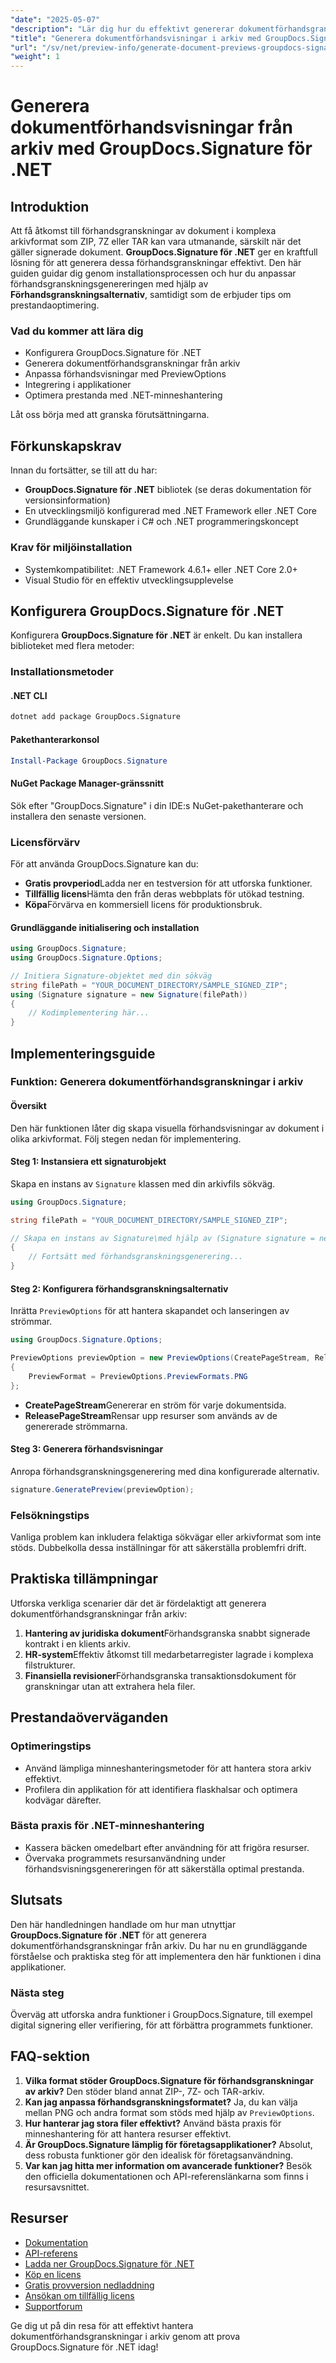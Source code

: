 ```yaml
---
"date": "2025-05-07"
"description": "Lär dig hur du effektivt genererar dokumentförhandsgranskningar från arkiv med GroupDocs.Signature för .NET. Den här guiden behandlar installation, anpassning och prestandaoptimering."
"title": "Generera dokumentförhandsvisningar i arkiv med GroupDocs.Signature för .NET – en komplett guide"
"url": "/sv/net/preview-info/generate-document-previews-groupdocs-signature-net/"
"weight": 1
---
```


# Generera dokumentförhandsvisningar från arkiv med GroupDocs.Signature för .NET

## Introduktion
Att få åtkomst till förhandsgranskningar av dokument i komplexa arkivformat som ZIP, 7Z eller TAR kan vara utmanande, särskilt när det gäller signerade dokument. **GroupDocs.Signature för .NET** ger en kraftfull lösning för att generera dessa förhandsgranskningar effektivt. Den här guiden guidar dig genom installationsprocessen och hur du anpassar förhandsgranskningsgenereringen med hjälp av **Förhandsgranskningsalternativ**, samtidigt som de erbjuder tips om prestandaoptimering.

### Vad du kommer att lära dig
- Konfigurera GroupDocs.Signature för .NET
- Generera dokumentförhandsgranskningar från arkiv
- Anpassa förhandsvisningar med PreviewOptions
- Integrering i applikationer
- Optimera prestanda med .NET-minneshantering

Låt oss börja med att granska förutsättningarna.

## Förkunskapskrav
Innan du fortsätter, se till att du har:

- **GroupDocs.Signature för .NET** bibliotek (se deras dokumentation för versionsinformation)
- En utvecklingsmiljö konfigurerad med .NET Framework eller .NET Core
- Grundläggande kunskaper i C# och .NET programmeringskoncept

### Krav för miljöinstallation
- Systemkompatibilitet: .NET Framework 4.6.1+ eller .NET Core 2.0+
- Visual Studio för en effektiv utvecklingsupplevelse

## Konfigurera GroupDocs.Signature för .NET
Konfigurera **GroupDocs.Signature för .NET** är enkelt. Du kan installera biblioteket med flera metoder:

### Installationsmetoder
#### .NET CLI
```bash
dotnet add package GroupDocs.Signature
```

#### Pakethanterarkonsol
```powershell
Install-Package GroupDocs.Signature
```

#### NuGet Package Manager-gränssnitt
Sök efter "GroupDocs.Signature" i din IDE:s NuGet-pakethanterare och installera den senaste versionen.

### Licensförvärv
För att använda GroupDocs.Signature kan du:
- **Gratis provperiod**Ladda ner en testversion för att utforska funktioner.
- **Tillfällig licens**Hämta den från deras webbplats för utökad testning.
- **Köpa**Förvärva en kommersiell licens för produktionsbruk.

#### Grundläggande initialisering och installation
```csharp
using GroupDocs.Signature;
using GroupDocs.Signature.Options;

// Initiera Signature-objektet med din sökväg
string filePath = "YOUR_DOCUMENT_DIRECTORY/SAMPLE_SIGNED_ZIP";
using (Signature signature = new Signature(filePath))
{
    // Kodimplementering här...
}
```

## Implementeringsguide
### Funktion: Generera dokumentförhandsgranskningar i arkiv
#### Översikt
Den här funktionen låter dig skapa visuella förhandsvisningar av dokument i olika arkivformat. Följ stegen nedan för implementering.

#### Steg 1: Instansiera ett signaturobjekt
Skapa en instans av `Signature` klassen med din arkivfils sökväg.
```csharp
using GroupDocs.Signature;

string filePath = "YOUR_DOCUMENT_DIRECTORY/SAMPLE_SIGNED_ZIP";

// Skapa en instans av Signature\med hjälp av (Signature signature = new Signature(filePath))
{
    // Fortsätt med förhandsgranskningsgenerering...
}
```

#### Steg 2: Konfigurera förhandsgranskningsalternativ
Inrätta `PreviewOptions` för att hantera skapandet och lanseringen av strömmar.
```csharp
using GroupDocs.Signature.Options;

PreviewOptions previewOption = new PreviewOptions(CreatePageStream, ReleasePageStream)
{
    PreviewFormat = PreviewOptions.PreviewFormats.PNG
};
```
- **CreatePageStream**Genererar en ström för varje dokumentsida.
- **ReleasePageStream**Rensar upp resurser som används av de genererade strömmarna.

#### Steg 3: Generera förhandsvisningar
Anropa förhandsgranskningsgenerering med dina konfigurerade alternativ.
```csharp
signature.GeneratePreview(previewOption);
```

### Felsökningstips
Vanliga problem kan inkludera felaktiga sökvägar eller arkivformat som inte stöds. Dubbelkolla dessa inställningar för att säkerställa problemfri drift.

## Praktiska tillämpningar
Utforska verkliga scenarier där det är fördelaktigt att generera dokumentförhandsgranskningar från arkiv:
1. **Hantering av juridiska dokument**Förhandsgranska snabbt signerade kontrakt i en klients arkiv.
2. **HR-system**Effektiv åtkomst till medarbetarregister lagrade i komplexa filstrukturer.
3. **Finansiella revisioner**Förhandsgranska transaktionsdokument för granskningar utan att extrahera hela filer.

## Prestandaöverväganden
### Optimeringstips
- Använd lämpliga minneshanteringsmetoder för att hantera stora arkiv effektivt.
- Profilera din applikation för att identifiera flaskhalsar och optimera kodvägar därefter.

### Bästa praxis för .NET-minneshantering
- Kassera bäcken omedelbart efter användning för att frigöra resurser.
- Övervaka programmets resursanvändning under förhandsvisningsgenereringen för att säkerställa optimal prestanda.

## Slutsats
Den här handledningen handlade om hur man utnyttjar **GroupDocs.Signature för .NET** för att generera dokumentförhandsgranskningar från arkiv. Du har nu en grundläggande förståelse och praktiska steg för att implementera den här funktionen i dina applikationer.

### Nästa steg
Överväg att utforska andra funktioner i GroupDocs.Signature, till exempel digital signering eller verifiering, för att förbättra programmets funktioner.

## FAQ-sektion
1. **Vilka format stöder GroupDocs.Signature för förhandsgranskningar av arkiv?** 
   Den stöder bland annat ZIP-, 7Z- och TAR-arkiv.
2. **Kan jag anpassa förhandsgranskningsformatet?**
   Ja, du kan välja mellan PNG och andra format som stöds med hjälp av `PreviewOptions`.
3. **Hur hanterar jag stora filer effektivt?**
   Använd bästa praxis för minneshantering för att hantera resurser effektivt.
4. **Är GroupDocs.Signature lämplig för företagsapplikationer?**
   Absolut, dess robusta funktioner gör den idealisk för företagsanvändning.
5. **Var kan jag hitta mer information om avancerade funktioner?**
   Besök den officiella dokumentationen och API-referenslänkarna som finns i resursavsnittet.

## Resurser
- [Dokumentation](https://docs.groupdocs.com/signature/net/)
- [API-referens](https://reference.groupdocs.com/signature/net/)
- [Ladda ner GroupDocs.Signature för .NET](https://releases.groupdocs.com/signature/net/)
- [Köp en licens](https://purchase.groupdocs.com/buy)
- [Gratis provversion nedladdning](https://releases.groupdocs.com/signature/net/)
- [Ansökan om tillfällig licens](https://purchase.groupdocs.com/temporary-license/)
- [Supportforum](https://forum.groupdocs.com/c/signature/)

Ge dig ut på din resa för att effektivt hantera dokumentförhandsgranskningar i arkiv genom att prova GroupDocs.Signature för .NET idag!